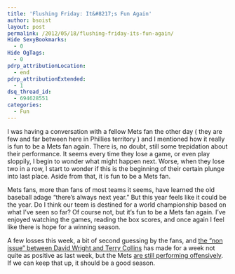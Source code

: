 ```yaml
---
title: 'Flushing Friday: It&#8217;s Fun Again'
author: bsoist
layout: post
permalink: /2012/05/18/flushing-friday-its-fun-again/
Hide SexyBookmarks:
  - 0
Hide OgTags:
  - 0
pdrp_attributionLocation:
  - end
pdrp_attributionExtended:
  - 1
dsq_thread_id:
  - 694628551
categories:
  - Fun
---
```

I was having a conversation with a fellow Mets fan the other day ( they are few and far between here in Phillies territory ) and I mentioned how it really is fun to be a Mets fan again. There is, no doubt, still some trepidation about their performance. It seems every time they lose a game, or even play sloppily, I begin to wonder what might happen next. Worse, when they lose two in a row, I start to wonder if this is the beginning of their certain plunge into last place. Aside from that, it is fun to be a Mets fan.

Mets fans, more than fans of most teams it seems, have learned the old baseball adage &#8220;there&#8217;s always next year.&#8221; But this year feels like it could be the year. Do I think our teem is destined for a world championship based on what I&#8217;ve seen so far? Of course not, but it&#8217;s fun to be a Mets fan again. I&#8217;ve enjoyed watching the games, reading the box scores, and once again I feel like there is hope for a winning season. 

A few losses this week, a bit of second guessing by the fans, and <a href="http://mlb.mlb.com/news/article.jsp?ymd=20120515&#038;content_id=31389550&#038;vkey=news_mlb&#038;c_id=mlb" target="_blank">the &#8220;non issue&#8221; between David Wright and Terry Collins</a> has made for a week not quite as positive as last week, but the Mets <a href="http://online.wsj.com/article/SB10001424052702304371504577406503296261304.html?mod=googlenews_wsj" target="_blank">are still performing offensively</a>. If we can keep that up, it should be a good season.
